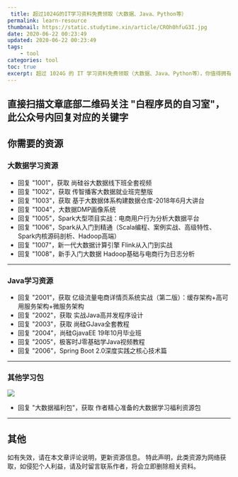 ```yaml
---
 title: 超过1024G的IT学习资料免费领取（大数据、Java、Python等）
permalink: learn-resource
thumbnail: https://static.studytime.xin/article/CROh0hfuG3I.jpg
date: 2020-06-22 00:23:49
updated: 2020-06-22 00:23:49
tags: 
    - tool
categories: tool
toc: true
excerpt: 超过 1024G 的 IT 学习资料免费领取（大数据、Java、Python等），你值得拥有！
---
```


## 直接扫描文章底部二维码关注 "白程序员的自习室"，此公众号内回复对应的关键字

## 你需要的资源
### 大数据学习资源
- 回复 "1001"，获取 尚硅谷大数据线下班全套视频
- 回复 "1002"，获取 传智播客大数据就业班完整版
- 回复 "1003"，获取 基于大数据体系构建数据仓库-2018年6月大讲台
- 回复 "1004"，大数据DMP画像系统
- 回复 "1005"，Spark大型项目实战：电商用户行为分析大数据平台
- 回复 "1006"，Spark从入门到精通（Scala编程、案例实战、高级特性、Spark内核源码剖析、Hadoop高端）
- 回复 "1007"，新一代大数据计算引擎 Flink从入门到实战
- 回复 "1008"，新手入门大数据  Hadoop基础与电商行为日志分析
---

### Java学习资源
- 回复 "2001"，获取 亿级流量电商详情页系统实战（第二版）：缓存架构+高可用服务架构+微服务架构
- 回复 "2002"，获取 实战Java高并发程序设计
- 回复 "2003"，获取 尚硅GJava全套教程
- 回复 "2004"，尚硅GjavaEE 19年10月毕业班
- 回复 "2005"，极客时J零基础学Java视频教程
- 回复 "2006"，Spring Boot 2.0深度实践之核心技术篇

---


### 其他学习包
![](https://static.studytime.xin/article/20200825222728.png)
- 回复 "大数据福利包"，获取 作者精心准备的大数据学习福利资源包

---

## 其他
如有失效，请在本文章评论说明，更新资源信息。
特此声明，此类资源为网络获取，如侵犯个人利益，请及时留言联系作者，将会立即删除相关资料。
